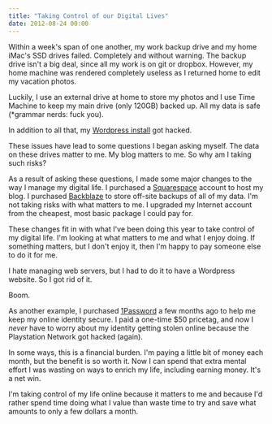 ```yaml
---
title: "Taking Control of our Digital Lives"
date: 2012-08-24 00:00
---
```


<import><p>Within a week's span of one another, my work backup drive and my home iMac's SSD drives failed. Completely and without warning. The backup drive isn't a big deal, since all my work is on git or dropbox. However, my home machine was rendered completely useless as I returned home to edit my vacation photos. </p>

<p>Luckily, I use an external drive at home to store my photos and I use Time Machine to keep my main drive (only 120GB) backed up. All my data is safe (*grammar nerds: fuck you). </p>

<p>In addition to all that, my <a href="http://ashfurrow.com/moved-away-from-wordpress">Wordpress install</a> got hacked.</p>

<p>These issues have lead to some questions I began asking myself. The data on these drives matter to me. My blog matters to me. So why am I taking such risks?</p>

<p>As a result of asking these questions, I made some major changes to the way I manage my digital life. I purchased a <a href="http://www.squarespace.com">Squarespace</a> account to host my blog. I purchased <a href="http://www.backblaze.com/partner/af3767">Backblaze</a> to store off-site backups of all of my data. I'm not taking risks with what matters to me. I upgraded my Internet account from the cheapest, most basic package I could pay for.</p>

<p>These changes fit in with what I've been doing this year to take control of my digital life. I'm looking at what matters to me and what I enjoy doing. If something matters, but I don't enjoy it, then I'm happy to pay someone else to do it for me. </p>

<p>I hate managing web servers, but I had to do it to have a Wordpress website. So I got rid of it. </p>

<p>Boom. </p>

<p>As another example, I purchased <a href="https://agilebits.com/onepassword">1Password</a> a few months ago to help me keep my online identity secure. I paid a one-time $50 pricetag, and now I <em>never</em> have to worry about my identity getting stolen online because the Playstation Network got hacked (again). </p>

<p>In some ways, this is a financial burden. I'm paying a little bit of money each month, but the benefit is so worth it. Now I can spend that extra mental effort I was wasting on ways to enrich my life, including earning money. It's a net win. </p>

<p>I'm taking control of my life online because it matters to me and because I'd rather spend time doing what I value than waste time to try and save what amounts to only a few dollars a month.</p></import>

<!-- more -->

